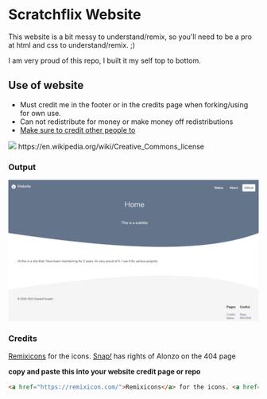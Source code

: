 # Scratchflix Website

This website is a bit messy to understand/remix, so you'll need to be a pro at html and css to understand/remix. ;)

I am very proud of this repo, I built it my self top to bottom.

## Use of website
- Must credit me in the footer or in the credits page when forking/using for own use.
- Can not redistribute for money or make money off redistributions
- [Make sure to credit other people to](#credits)

<img src="https://upload.wikimedia.org/wikipedia/commons/thumb/1/12/Cc-by-nc-sa_icon.svg/1920px-Cc-by-nc-sa_icon.svg.png" width="100">
https://en.wikipedia.org/wiki/Creative_Commons_license

### Output

<img src="/assets/cdn/Screenshot 2022-02-03 at 20-36-26 Home Website.png">

### Credits 
<a href="https://remixicon.com/">Remixicons</a> for the icons. <a href="https://snap.berkeley.edu">Snap<i>!</i></a> has rights of Alonzo on the 404 page

**copy and paste this into your website credit page or repo**

```html
<a href="https://remixicon.com/">Remixicons</a> for the icons. <a href="https://snap.berkeley.edu">Snap<i>!</i></a> has rights of Alonzo on the 404 page
```
